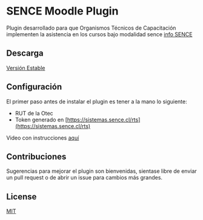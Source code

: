 # SENCE Moodle Plugin
Plugin desarrollado para que Organismos Técnicos de Capacitación implementen la asistencia en los cursos bajo modalidad sence [info SENCE](https://sence.gob.cl/organismos/control-e-learning-otec)

## Descarga
[Versión Estable](#)


## Configuración
El primer paso antes de instalar el plugin es tener a la mano lo siguiente:
* RUT de la Otec
* Token generado en [https://sistemas.sence.cl/rts](https://sistemas.sence.cl/rts)

Video con instrucciones [aquí](https://youtube.com)



## Contribuciones
Sugerencias para mejorar el plugin son bienvenidas, sientase libre de enviar un pull request o de abrir un issue para cambios más grandes.


## License
[MIT](https://choosealicense.com/licenses/mit/)